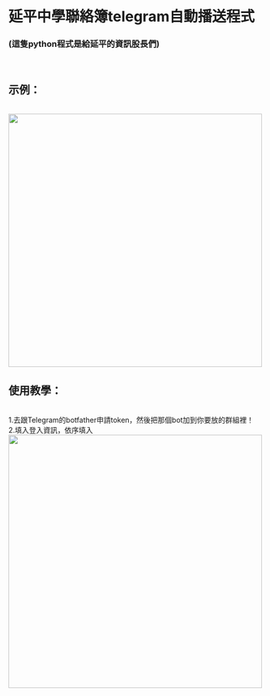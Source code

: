 # 延平中學聯絡簿telegram自動播送程式
<h3>(這隻python程式是給延平的資訊股長們)</h3><br>
<h2>示例：</h2><br>
<img src="https://github.com/chenliTW/yphshomeworkbot/raw/master/pic/run.png" height="500"><br>
<h2>使用教學：</h2><br>
1.去跟Telegram的botfather申請token，然後把那個bot加到你要放的群組裡！<br>
2.填入登入資訊，依序填入<br>
<img src="https://github.com/chenliTW/yphshomeworkbot/raw/master/pic/setup.png" width="500">
<br>
